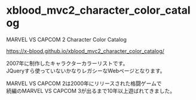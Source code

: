 # xblood_mvc2_character_color_catalog
MARVEL VS CAPCOM 2 Character Color Catalog  
  
https://x-blood.github.io/xblood_mvc2_character_color_catalog/
  
2007年に制作したキャラクターカラーリストです。  
JQueryすら使っていないかなりレガシーなWebページとなります。  


MARVEL VS CAPCOM 2は2000年にリリースされた格闘ゲームで  
続編のMARVEL VS CAPCOM 3が出るまで10年以上遊ばれてきました。  
